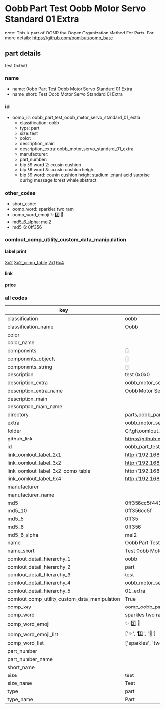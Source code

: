# Oobb Part Test Oobb Motor Servo Standard 01 Extra  

note: This is part of OOMP the Oopen Organization Method For Parts. For more details: https://github.com/oomlout/oomp_base

##  part details
  



test 0x0x0



### name
* name: Oobb Part Test Oobb Motor Servo Standard 01 Extra
* name_short: Test Oobb Motor Servo Standard 01 Extra
### id
* oomp_id: oobb_part_test_oobb_motor_servo_standard_01_extra
  * classification: oobb
  * type: part
  * size: test
  * color: 
  * description_main: 
  * description_extra: oobb_motor_servo_standard_01_extra
  * manufacturer: 
  * part_number: 
  * bip 39 word 2: cousin cushion
  * bip 39 word 3: cousin cushion height
  * bip 39 word: cousin cushion height stadium tenant acid surprise during message forest whale abstract

### other_codes
* short_code: 
* oomp_word: sparkles two ram
* oomp_word_emoji :sparkles: :two: :ram:
* md5_6_alpha: mel2
* md5_6: 0ff356






### oomlout_oomp_utility_custom_data_manipulation
#### label print
[3x2](http://192.168.1.245:1112/?label=oomp%20mel2)
[3x2_oomp_table](http://192.168.1.108:1112/?label=oomp%20mel2)
[2x1](http://192.168.1.242:1112/?label=oomp%20mel2)
[6x4](http://192.168.1.55:1112/?label=oomp%20mel2)    

#### link

                              

#### price







### all codes 
| key | value |  
| --- | --- |  
| classification | oobb |  
| classification_name | Oobb |  
| color |  |  
| color_name |  |  
| components | [] |  
| components_objects | [] |  
| components_string | [] |  
| description | test 0x0x0 |  
| description_extra | oobb_motor_servo_standard_01_extra |  
| description_extra_name | Oobb Motor Servo Standard 01 Extra |  
| description_main |  |  
| description_main_name |  |  
| directory | parts/oobb_part_test_oobb_motor_servo_standard_01_extra |  
| extra | oobb_motor_servo_standard_01 |  
| folder | C:\gh\oomlout_oobb_version_4_generated_parts\parts\oobb_part_test_oobb_motor_servo_standard_01_extra |  
| github_link | https://github.com/oomlout/oomlout_oomp_part_src/tree/main/parts/oobb_part_test_oobb_motor_servo_standard_01_extra |  
| id | oobb_part_test_oobb_motor_servo_standard_01_extra |  
| link_oomlout_label_2x1 | http://192.168.1.242:1112/?label=oomp%20mel2 |  
| link_oomlout_label_3x2 | http://192.168.1.245:1112/?label=oomp%20mel2 |  
| link_oomlout_label_3x2_oomp_table | http://192.168.1.108:1112/?label=oomp%20mel2 |  
| link_oomlout_label_6x4 | http://192.168.1.55:1112/?label=oomp%20mel2 |  
| manufacturer |  |  
| manufacturer_name |  |  
| md5 | 0ff356cc5f443b4c07ef8d3ed54d998b |  
| md5_10 | 0ff356cc5f |  
| md5_5 | 0ff35 |  
| md5_6 | 0ff356 |  
| md5_6_alpha | mel2 |  
| name | Oobb Part Test Oobb Motor Servo Standard 01 Extra |  
| name_short | Test Oobb Motor Servo Standard 01 Extra |  
| oomlout_detail_hierarchy_1 | oobb |  
| oomlout_detail_hierarchy_2 | part |  
| oomlout_detail_hierarchy_3 | test |  
| oomlout_detail_hierarchy_4 | oobb_motor_servo_standard |  
| oomlout_detail_hierarchy_5 | 01_extra |  
| oomlout_oomp_utility_custom_data_manipulation | True |  
| oomp_key | oomp_oobb_part_test_oobb_motor_servo_standard_01_extra |  
| oomp_word | sparkles two ram |  
| oomp_word_emoji | :sparkles: :two: :ram: |  
| oomp_word_emoji_list | [':sparkles:', ':two:', ':ram:'] |  
| oomp_word_list | ['sparkles', 'two', 'ram'] |  
| part_number |  |  
| part_number_name |  |  
| short_name |  |  
| size | test |  
| size_name | Test |  
| type | part |  
| type_name | Part |  
